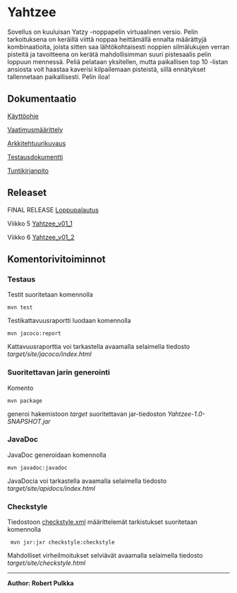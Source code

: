 <h1>Yahtzee</h1>

Sovellus on kuuluisan Yatzy -noppapelin virtuaalinen versio. Pelin tarkoituksena on keräillä viittä noppaa 
heittämällä ennalta määrättyjä kombinaatioita, joista sitten saa lähtökohtaisesti noppien silmälukujen verran
pisteitä ja tavoitteena on kerätä mahdollisimman suuri pistesaalis pelin loppuun mennessä. Peliä pelataan
yksitellen, mutta paikallisen top 10 -listan ansiosta voit haastaa kaverisi kilpailemaan pisteistä, sillä
ennätykset tallennetaan paikallisesti. Pelin iloa!

<h2>Dokumentaatio</h2>

[Käyttöohje](https://github.com/rpulkka/otm-harjoitustyo/blob/master/dokumentaatio/kayttoohje.md)

[Vaatimusmäärittely](https://github.com/rpulkka/otm-harjoitustyo/blob/master/dokumentaatio/vaatimusmaarittely.md)

[Arkkitehtuurikuvaus](https://github.com/rpulkka/otm-harjoitustyo/blob/master/dokumentaatio/arkkitehtuuri.md)

[Testausdokumentti](https://github.com/rpulkka/otm-harjoitustyo/blob/master/dokumentaatio/testaus.md)

[Tuntikirjanpito](https://github.com/rpulkka/otm-harjoitustyo/blob/master/dokumentaatio/tuntikirjanpito.md)


<h2>Releaset</h2>

FINAL RELEASE
[Loppupalautus](https://github.com/rpulkka/otm-harjoitustyo/releases/tag/loppupalautus)


Viikko 5
[Yahtzee_v01_1](https://github.com/rpulkka/otm-harjoitustyo/releases/tag/viikko5)

Viikko 6
[Yahtzee_v01_2](https://github.com/rpulkka/otm-harjoitustyo/releases/tag/viikko6)

<h2>Komentorivitoiminnot</h2>

### Testaus

Testit suoritetaan komennolla

```
mvn test
```

Testikattavuusraportti luodaan komennolla

```
mvn jacoco:report
```

Kattavuusraporttia voi tarkastella avaamalla selaimella tiedosto _target/site/jacoco/index.html_

### Suoritettavan jarin generointi

Komento

```
mvn package
```

generoi hakemistoon _target_ suoritettavan jar-tiedoston _Yahtzee-1.0-SNAPSHOT.jar_

### JavaDoc

JavaDoc generoidaan komennolla

```
mvn javadoc:javadoc
```

JavaDocia voi tarkastella avaamalla selaimella tiedosto _target/site/apidocs/index.html_

### Checkstyle

Tiedostoon [checkstyle.xml](https://github.com/rpulkka/otm-harjoitustyo/blob/master/checkstyle.xml) määrittelemät tarkistukset suoritetaan komennolla

```
 mvn jxr:jxr checkstyle:checkstyle
```

Mahdolliset virheilmoitukset selviävät avaamalla selaimella tiedosto _target/site/checkstyle.html_

---

**Author: Robert Pulkka**
